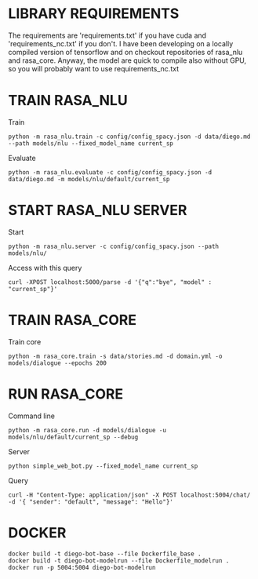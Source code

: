 # LIBRARY REQUIREMENTS

The requirements are 'requirements.txt' if you have cuda and 'requirements_nc.txt' if you don't.
I have been developing on a locally compiled version of tensorflow and on checkout repositories of rasa_nlu and rasa_core.
Anyway, the model are quick to compile also without GPU, so you will probably want to use requirements_nc.txt



# TRAIN RASA_NLU

Train
```
python -m rasa_nlu.train -c config/config_spacy.json -d data/diego.md --path models/nlu --fixed_model_name current_sp
```

Evaluate
```
python -m rasa_nlu.evaluate -c config/config_spacy.json -d data/diego.md -m models/nlu/default/current_sp
```

# START RASA_NLU SERVER

Start

```
python -m rasa_nlu.server -c config/config_spacy.json --path models/nlu/
```

Access with this query

```
curl -XPOST localhost:5000/parse -d '{"q":"bye", "model" : "current_sp"}'
```


# TRAIN RASA_CORE

Train core

```
python -m rasa_core.train -s data/stories.md -d domain.yml -o models/dialogue --epochs 200
```

# RUN RASA_CORE

Command line

```
python -m rasa_core.run -d models/dialogue -u models/nlu/default/current_sp --debug
```

Server

```
python simple_web_bot.py --fixed_model_name current_sp
```

Query

```
curl -H "Content-Type: application/json" -X POST localhost:5004/chat/ -d '{ "sender": "default", "message": "Hello"}'
```

# DOCKER

```
docker build -t diego-bot-base --file Dockerfile_base .
docker build -t diego-bot-modelrun --file Dockerfile_modelrun .
docker run -p 5004:5004 diego-bot-modelrun
```
